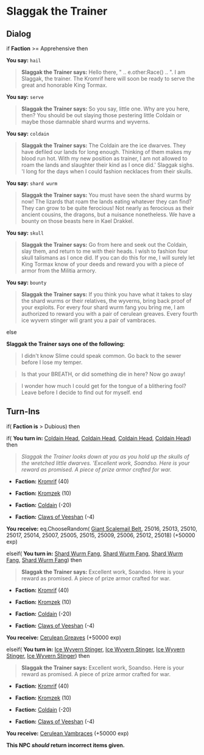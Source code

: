 # Slaggak the Trainer
## Dialog

if **Faction** >= Apprehensive then


**You say:** `hail`




>**Slaggak the Trainer says:** Hello there, " .. e.other:Race() .. ". I am Slaggak, the trainer. The Kromrif here will soon be ready to serve the great and honorable King Tormax.


**You say:** `serve`




>**Slaggak the Trainer says:** So you say, little one. Why are you here, then? You should be out slaying those pestering little Coldain or maybe those damnable shard wurms and wyverns.


**You say:** `coldain`




>**Slaggak the Trainer says:** The Coldain are the ice dwarves. They have defiled our lands for long enough. Thinking of them makes my blood run hot. With my new position as trainer, I am not allowed to roam the lands and slaughter their kind as I once did.' Slaggak sighs. 'I long for the days when I could fashion necklaces from their skulls.


**You say:** `shard wurm`




>**Slaggak the Trainer says:** You must have seen the shard wurms by now! The lizards that roam the lands eating whatever they can find? They can grow to be quite ferocious! Not nearly as ferocious as their ancient cousins, the dragons, but a nuisance nonetheless. We have a bounty on those beasts here in Kael Drakkel.


**You say:** `skull`




>**Slaggak the Trainer says:** Go from here and seek out the Coldain, slay them, and return to me with their heads. I wish to fashion four skull talismans as I once did. If you can do this for me, I will surely let King Tormax know of your deeds and reward you with a piece of armor from the Militia armory.


**You say:** `bounty`




>**Slaggak the Trainer says:** If you think you have what it takes to slay the shard wurms or their relatives, the wyverns, bring back proof of your exploits. For every four shard wurm fang you bring me, I am authorized to reward you with a pair of cerulean greaves. Every fourth ice wyvern stinger will grant you a pair of vambraces.


else


**Slaggak the Trainer says one of the following:**

>I didn't know Slime could speak common.  Go back to the sewer before I lose my temper.

>Is that your BREATH, or did something die in here?  Now go away!

>I wonder how much I could get for the tongue of a blithering fool?  Leave before I decide to find out for myself.
end

## Turn-Ins





if( **Faction is** > Dubious) then


if( **You turn in:** [Coldain Head](/item/30081), [Coldain Head](/item/30081), [Coldain Head](/item/30081), [Coldain Head](/item/30081)) then



>*Slaggak the Trainer looks down at you as you hold up the skulls of the wretched little dwarves.  'Excellent work, Soandso.  Here is your reward as promised.  A piece of prize armor crafted for war.*



* __Faction:__ [Kromrif](/faction/419) (40)



* __Faction:__ [Kromzek](/faction/448) (10)



* __Faction:__ [Coldain](/faction/406) (-20)



* __Faction:__ [Claws of Veeshan](/faction/430) (-4)



 **You receive:** eq.ChooseRandom( [Giant Scalemail Belt](/item/25011), 25016, 25013, 25010, 25017, 25014, 25007, 25005, 25015, 25009, 25006, 25012, 25018) (+50000 exp)


elseif( **You turn in:** [Shard Wurm Fang](/item/25100), [Shard Wurm Fang](/item/25100), [Shard Wurm Fang](/item/25100), [Shard Wurm Fang](/item/25100)) then



>**Slaggak the Trainer says:** Excellent work, Soandso.  Here is your reward as promised. A piece of prize armor crafted for war.



* __Faction:__ [Kromrif](/faction/419) (40)



* __Faction:__ [Kromzek](/faction/448) (10)



* __Faction:__ [Coldain](/faction/406) (-20)



* __Faction:__ [Claws of Veeshan](/faction/430) (-4)



 **You receive:**  [Cerulean Greaves](/item/25071) (+50000 exp)


elseif( **You turn in:** [Ice Wyvern Stinger](/item/25101), [Ice Wyvern Stinger](/item/25101), [Ice Wyvern Stinger](/item/25101), [Ice Wyvern Stinger](/item/25101)) then



>**Slaggak the Trainer says:** Excellent work, Soandso.  Here is your reward as promised. A piece of prize armor crafted for war.



* __Faction:__ [Kromrif](/faction/419) (40)



* __Faction:__ [Kromzek](/faction/448) (10)



* __Faction:__ [Coldain](/faction/406) (-20)



* __Faction:__ [Claws of Veeshan](/faction/430) (-4)



 **You receive:**  [Cerulean Vambraces](/item/25070) (+50000 exp)


**This NPC *should* return incorrect items given.**
